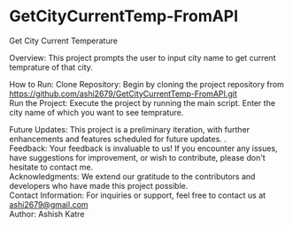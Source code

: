 # GetCityCurrentTemp-FromAPI
Get City Current Temperature

Overview: This project prompts the user to input city name to get current temprature of that city.

How to Run: Clone Repository: Begin by cloning the project repository from https://github.com/ashi2679/GetCityCurrentTemp-FromAPI.git<br>
Run the Project: Execute the project by running the main script. 
Enter the city name of which you want to see temprature.

Future Updates: This project is a preliminary iteration, with further enhancements and features scheduled for future updates. .<br>
Feedback: Your feedback is invaluable to us! If you encounter any issues, have suggestions for improvement, or wish to contribute, please don't hesitate to contact me.<br>
Acknowledgments: We extend our gratitude to the contributors and developers who have made this project possible.<br>
Contact Information: For inquiries or support, feel free to contact us at ashi2679@gmail.com <br>
Author: Ashish Katre
